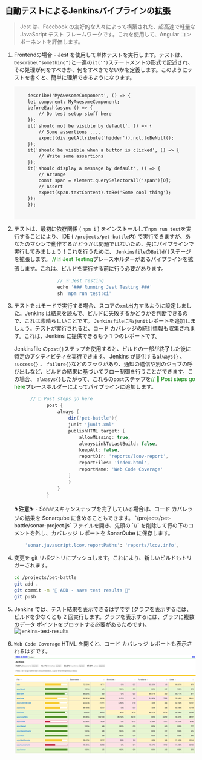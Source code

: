 ## 自動テストによるJenkinsパイプラインの拡張

> Jest は、Facebook の友好的な人々によって構築された、超高速で軽量な JavaScript テスト フレームワークです。これを使用して、Angular コンポーネントを評価します。

1. Frontendの場合 - Jest を使用して単体テストを実行します。テストは、 `Describe("something")`と一連の`it('')`ステートメントの形式で記述され、その処理が何をすべきか、何をすべきでないかを定義します。このようにテストを書くと、簡単に理解できるようになります。

     <div class="highlight" style="background: #f7f7f7">
     <pre>
        <code class="language-javascript">
        describe('MyAwesomeComponent', () =&gt; {
        let component: MyAwesomeComponent;
        beforeEach(async () =&gt; {
            // Do test setup stuff here
        });
        it('should not be visible by default', () =&gt; {
            // Some assertions ....
            expect(div.getAttribute('hidden')).not.toBeNull();
        });
        it('should be visible when a button is clicked', () =&gt; {
            // Write some assertions
        });
        it('should display a message by default', () =&gt; {
            // Arrange
            const span = element.querySelectorAll('span')[0];
            // Assert
            expect(span.textContent).toBe('Some cool thing');
        });
        });
        </code>
        </pre>
     </div>
    

2. テストは、最初に依存関係 ( `npm i` ) をインストールして`npm run test`を実行することにより、IDE ( `/projects/pet-battle`内) で実行できますが、あなたのマシンで動作するかどうかは問題ではないため、先にパイプラインで実行してみましょう！これを行うために、 `Jenkinsfile`の`Build{}`ステージを拡張します。 <span style="color:green;">// 🃏 Jest Testing</span>プレースホルダーがあるパイプラインを拡張します。これは、ビルドを実行する前に行う必要があります。

    ```groovy
                    // 🃏 Jest Testing
                    echo '### Running Jest Testing ###'
                    sh 'npm run test:ci'
    ```

3. テストを`ci`モードで実行する場合、スコアの`xml`出力するように設定しました。Jenkins は結果を読んで、ビルドに失敗するかどうかを判断できるので、これは素晴らしいことです。 `Jenkinsfile`にも`junit`レポートを追加しましょう。テストが実行されると、コード カバレッジの統計情報も収集されます。これは、Jenkins に提供できるもう 1 つのレポートです。

    Jenkinsfile の`post{}`ステップを使用すると、ビルドの一部が終了した後に特定のアクティビティを実行できます。 Jenkins が提供する`always{}` 、 `success{}` 、 `failure{}`などのフックがあり、通知の送信や別のジョブの呼び出しなど、ビルドの結果に基づいてフロー制御を行うことができます。この場合、 `alwasys{}`したがって、これらの`post`ステップを<span style="color:green;">// 📰 Post steps go here</span>プレースホルダーによってパイプラインに追加します。

    ```groovy
          // 📰 Post steps go here
                post {
                    always {
                        dir('pet-battle'){
                        junit 'junit.xml'
                        publishHTML target: [
                            allowMissing: true,
                            alwaysLinkToLastBuild: false,
                            keepAll: false,
                            reportDir: 'reports/lcov-report',
                            reportFiles: 'index.html',
                            reportName: 'Web Code Coverage'
                        ]
                        }
                    }
                }
    ```

     <p class="warn">⛷️<b>注意</b>⛷️ - Sonarスキャンステップを完了している場合は、コード カバレッジの結果を Sonarqube に含めることもできます。 `/projects/pet-battle/sonar-project.js` ファイルを開き、先頭の `//` を削除して行の下のコメントを外し、カバレッジ レポートを SonarQube に保存します。</p>


    ```bash
        'sonar.javascript.lcov.reportPaths': 'reports/lcov.info',
    ```

4. 変更を git リポジトリにプッシュします。これにより、新しいビルドもトリガーされます。

    ```bash
    cd /projects/pet-battle
    git add .
    git commit -m "🍊 ADD - save test results 🍊"
    git push
    ```

5. Jenkins では、テスト結果を表示できるはずです (グラフを表示するには、ビルドを少なくとも 2 回実行します。グラフを表示するには、グラフに複数のデータ ポイントをプロットする必要があるためです)。 <img alt="jenkins-test-results">

6. `Web Code Coverage` HTML を開くと、コード カバレッジ レポートも表示されるはずです。 ![jenkins-coverage](./images/jenkins-coverage.png)
